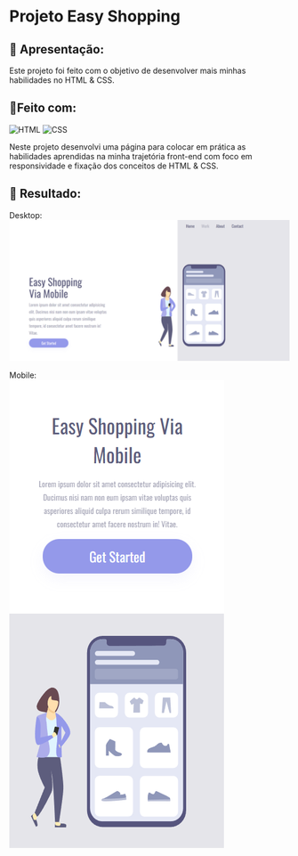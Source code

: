 # Projeto Easy Shopping

## 📝 Apresentação:
<p>Este projeto foi feito com o objetivo de desenvolver mais minhas habilidades no HTML & CSS.</p>

## 🔨Feito com:
<img src="https://img.shields.io/badge/HTML5-E34F26?style=for-the-badge&logo=html5&logoColor=white" alt="HTML">
<img src="https://img.shields.io/badge/CSS3-1572B6?style=for-the-badge&logo=css3&logoColor=white" alt="CSS">

<p>Neste projeto desenvolvi uma página para colocar em prática as habilidades aprendidas na minha trajetória front-end com foco em responsividade e fixação dos conceitos de HTML & CSS.<p>

## 🎨 Resultado:

Desktop:
<img src="https://github.com/lucasseccatto/easy-shopping/blob/master/assets/Desktop.png?raw=true" alt="desktop" />

Mobile:<br>
<img src="https://github.com/lucasseccatto/easy-shopping/blob/master/assets/Mobile.png?raw=true" alt="mobile" />
